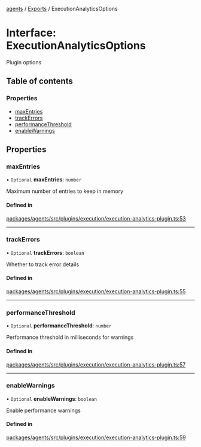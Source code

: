 <!-- 
 ⚠️  AUTO-GENERATED FILE - DO NOT EDIT MANUALLY
 This file is automatically generated by scripts/docs-generator.js
 To make changes, edit the source TypeScript files or update the generator script
-->

[agents](../../) / [Exports](../modules) / ExecutionAnalyticsOptions

# Interface: ExecutionAnalyticsOptions

Plugin options

## Table of contents

### Properties

- [maxEntries](ExecutionAnalyticsOptions#maxentries)
- [trackErrors](ExecutionAnalyticsOptions#trackerrors)
- [performanceThreshold](ExecutionAnalyticsOptions#performancethreshold)
- [enableWarnings](ExecutionAnalyticsOptions#enablewarnings)

## Properties

### maxEntries

• `Optional` **maxEntries**: `number`

Maximum number of entries to keep in memory

#### Defined in

[packages/agents/src/plugins/execution/execution-analytics-plugin.ts:53](https://github.com/woojubb/robota/blob/e1b7b651a85a9b93f075b6523ec8de869e77f12c/packages/agents/src/plugins/execution/execution-analytics-plugin.ts#L53)

___

### trackErrors

• `Optional` **trackErrors**: `boolean`

Whether to track error details

#### Defined in

[packages/agents/src/plugins/execution/execution-analytics-plugin.ts:55](https://github.com/woojubb/robota/blob/e1b7b651a85a9b93f075b6523ec8de869e77f12c/packages/agents/src/plugins/execution/execution-analytics-plugin.ts#L55)

___

### performanceThreshold

• `Optional` **performanceThreshold**: `number`

Performance threshold in milliseconds for warnings

#### Defined in

[packages/agents/src/plugins/execution/execution-analytics-plugin.ts:57](https://github.com/woojubb/robota/blob/e1b7b651a85a9b93f075b6523ec8de869e77f12c/packages/agents/src/plugins/execution/execution-analytics-plugin.ts#L57)

___

### enableWarnings

• `Optional` **enableWarnings**: `boolean`

Enable performance warnings

#### Defined in

[packages/agents/src/plugins/execution/execution-analytics-plugin.ts:59](https://github.com/woojubb/robota/blob/e1b7b651a85a9b93f075b6523ec8de869e77f12c/packages/agents/src/plugins/execution/execution-analytics-plugin.ts#L59)

